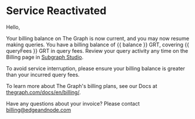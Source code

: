 # Service Reactivated

Hello,

Your billing balance on The Graph is now current, and you may now resume making queries. You have a billing balance of {{ balance }} GRT, covering {{ queryFees }} GRT in query fees. Review your query activity any time on the Billing page in [Subgraph Studio](https://thegraph.com/studio/billing/).

To avoid service interruption, please ensure your billing balance is greater than your incurred query fees.

To learn more about The Graph's billing plans, see our Docs at [thegraph.com/docs/en/billing/](https://thegraph.com/docs/en/billing/).

Have any questions about your invoice? Please contact <a href="mailto:billing@edgeandnode.com">billing@edgeandnode.com</a>

<subscriptions-footer />
